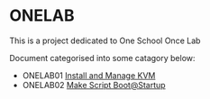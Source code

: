 # ONELAB

This is a project dedicated to One School Once Lab 

Document categorised into some catagory below:

*   ONELAB01 [Install and Manage KVM](/filemd/install-kvm.md) 
*   ONELAB02 [Make Script Boot@Startup](/filemd/startup-boot-script.md)
